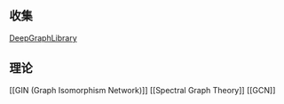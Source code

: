 ## 收集
[DeepGraphLibrary](https://www.dgl.ai/)


## 理论
[[GIN (Graph Isomorphism Network)]]
[[Spectral Graph Theory]]
[[GCN]]
